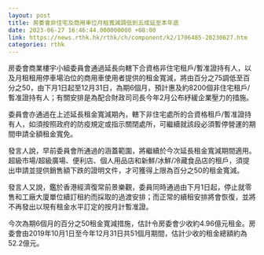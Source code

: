 ```yaml
---
layout: post
title: 房委會非住宅及商用車位月租寬減調低到五成延至本年底
date: 2023-06-27 16:46:44.000000000 +08:00
link: https://news.rthk.hk/rthk/ch/component/k2/1706485-20230627.htm
categories: rthk
---
```


房委會商業樓宇小組委員會通過延長向轄下合資格非住宅租戶/暫准證持有人，以及月租租用停車場泊位的商用車使用者提供的租金寬減，將由百分之75調低至百分之50，由下月1日起至12月31日，為期6個月，預計惠及約8200個非住宅租戶/暫准證持有人；有關安排是為配合財政司司長今年2月公布紓緩企業壓力的措施。

委員會亦通過在上述延長租金寬減期內，轄下非住宅處所的合資格租戶/暫准證持有人，如須按照政府的防疫規定或指示關閉處所，可繼續就該段必須暫停營運的期間申請全額租金寬免。
 
發言人說，早前委員會所通過的涵蓋範圍，將繼續於今次延長租金寬減期間適用。超級市場/超級廣場、便利店、個人用品店和新鮮/冰鮮/冷藏食品店的租戶，須提出申請並提供銷售額下跌的證明文件，才可獲得上限為百分之50的租金寬減。
 
發言人又說，鑑於香港經濟復常前景樂觀，委員同時通過由下月1日起，停止就零售和工廠大廈單位續訂租約而採取的過渡安排；而正常的續租安排將會恢復，並將不再發出以現有租金水平訂定的按月計暫准證。

今次為期6個月的百分之50租金寬減措施，估計令房委會少收約4.96億元租金。房委會由2019年10月1日至今年12月31日共51個月期間，估計少收的租金總額約為52.2億元。
